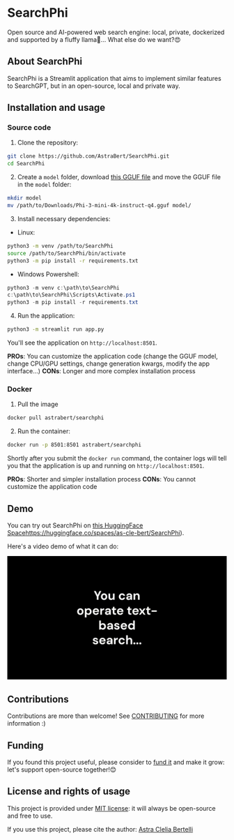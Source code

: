 # SearchPhi

Open source and AI-powered web search engine: local, private, dockerized and supported by a fluffy llama🦙... What else do we want?😍

## About SearchPhi

SearchPhi is a Streamlit application that aims to implement similar features to SearchGPT, but in an open-source, local and private way. 

## Installation and usage

### Source code

1. Clone the repository:

```bash
git clone https://github.com/AstraBert/SearchPhi.git
cd SearchPhi
```

2. Create a `model` folder, download [this GGUF file](https://huggingface.co/microsoft/Phi-3-mini-4k-instruct-gguf/blob/main/Phi-3-mini-4k-instruct-q4.gguf) and move the GGUF file in the `model` folder:

```bash
mkdir model
mv /path/to/Downloads/Phi-3-mini-4k-instruct-q4.gguf model/
```

3. Install necessary dependencies:
  - Linux:
```bash
python3 -m venv /path/to/SearchPhi
source /path/to/SearchPhi/bin/activate
python3 -m pip install -r requirements.txt
```
  - Windows Powershell:
```Powershell
python3 -m venv c:\path\to\SearchPhi
c:\path\to\SearchPhi\Scripts\Activate.ps1
python3 -m pip install -r requirements.txt
```


4. Run the application:

```bash
python3 -m streamlit run app.py
```

You'll see the application on `http://localhost:8501`.

**PROs**: You can customize the application code (change the GGUF model, change CPU/GPU settings, change generation kwargs, modify the app interface...)
**CONs**: Longer and more complex installation process

### Docker

1. Pull the image

```bash
docker pull astrabert/searchphi
```

2. Run the container:

```bash
docker run -p 8501:8501 astrabert/searchphi
```

Shortly after you submit the `docker run` command, the container logs will tell you that the application is up and running on `http://localhost:8501`.

**PROs**: Shorter and simpler installation process
**CONs**: You cannot customize the application code

## Demo

You can try out SearchPhi on [this HuggingFace Space]()https://huggingface.co/spaces/as-cle-bert/SearchPhi). 

Here's a video demo of what it can do:

![Video demo for SearechPhi](./imgs/demo.gif)

## Contributions

Contributions are more than welcome! See [CONTRIBUTING](./CONTRIBUTING.md) for more information :)

## Funding

If you found this project useful, please consider to [fund it](https://github.com/sponsors/AstraBert) and make it grow: let's support open-source together!😊

## License and rights of usage

This project is provided under [MIT license](./LICENSE): it will always be open-source and free to use.

If you use this project, please cite the author: [Astra Clelia Bertelli](https://astrabert.vercel.app)


